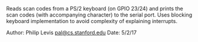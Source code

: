Reads scan codes from a PS/2 keyboard (on GPIO 23/24)
and prints the scan codes (with accompanying character)
to the serial port. Uses blocking keyboard implementation
to avoid complexity of explaining interrupts.

Author: Philip Levis <pal@cs.stanford.edu>
Date: 5/2/17

